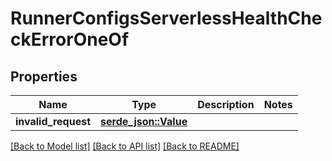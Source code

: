 # RunnerConfigsServerlessHealthCheckErrorOneOf

## Properties

Name | Type | Description | Notes
------------ | ------------- | ------------- | -------------
**invalid_request** | [**serde_json::Value**](.md) |  | 

[[Back to Model list]](../README.md#documentation-for-models) [[Back to API list]](../README.md#documentation-for-api-endpoints) [[Back to README]](../README.md)


